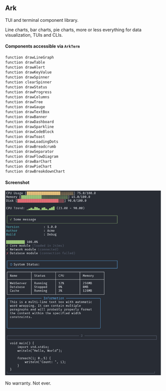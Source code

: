 ## Ark

TUI and terminal component library.

Line charts, bar charts, pie charts, more or less everything for data visualization, TUIs and CLIs.

#### Components accessible via `ArkTerm`

```
function drawLineGraph
function drawTable
function drawAlert
function drawKeyValue
function drawSpinner
function clearSpinner
function drawStatus
function drawProgress
function drawColumns
function drawTree
function drawGauge
function drawTextBox
function drawBanner
function drawDashboard
function drawSparkline
function drawCodeBlock
function drawToast
function drawLoadingDots
function drawBreadcrumb
function drawSeparator
function drawFlowDiagram
function drawBarChart
function drawPieChart
function drawBreakdownChart
```

#### Screenshot

<img src="assets/screen.png">

No warranty. Not ever.

